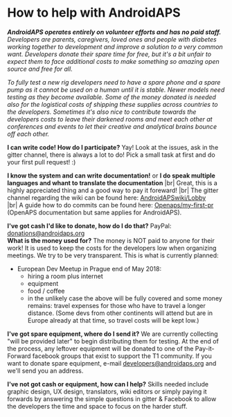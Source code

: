 # How to help with AndroidAPS

_**AndroidAPS operates entirely on volunteer efforts and has no paid staff.** Developers are parents, caregivers, loved ones and people with diabetes working together to development and improve a solution to a very common want.  Developers donate their spare time for free, but it's a bit unfair to expect them to face additional costs to make something so amazing open source and free for all._

_To fully test a new rig developers need to have a spare phone and a spare pump as it cannot be used on a human until it is stable.  Newer models need testing as they become available.  Some of the money donated is needed also for the logistical costs of shipping these supplies across countries to the developers.  Sometimes it's also nice to contribute towards the developers costs to leave their darkened rooms and meet each other at conferences and events to let their creative and analytical brains bounce off each other._

**I can write code! How do I participate?**  Yay! Look at the issues, ask in the gitter channel, there is always a lot to do! 
Pick a small task at first and do your first pull request! :)

**I know the system and can write documentation!** or **I do speak multiple languages and whant to translate the documentation** |br| 
Great, this is a highly appreciated thing and a good way to pay it foreward!
 |br| The gitter channel regarding the wiki can be found here: [AndroidAPSwiki/Lobby](https://gitter.im/AndroidAPSwiki/Lobby)  
 |br| A guide how to do commits can be found here: [Openaps/my-first-pr](https://openaps.readthedocs.io/en/latest/docs/Resources/my-first-pr.html#making-your-first-pr-pull-request) (OpenAPS documentation but same applies for AndroidAPS).

**I've got cash I'd like to donate, how do I do that?**  PayPal: donations@androidaps.org  
**What is the money used for?** The money is NOT paid to anyone for their work! It is used to keep the costs for the developers low when organizing meetings. We try to be very transparent. This is what is currently planned:
  * European Dev Meetup in Prague end of May 2018:
    * hiring a room plus internet
    * equipment
    * food / coffee
    * in the unlikely case the above will be fully covered and some money remains: travel expenses for those who have to travel a longer distance. (Some devs from other continents will attend but are in Europe already at that time, so travel costs will be kept low.)

**I've got spare equipment, where do I send it?** We are currently collecting "will be provided later" to begin distributing them for testing. At the end of the process, any leftover equipment will be donated to one of the Pay-it-Forward facebook groups that exist to support the T1 community. If you want to donate spare equipment, e-mail developers@androidaps.org and we'll send you an address.

**I've not got cash or equipment, how can I help?** Skills needed include graphic design, UX design, translators, wiki editors or simply paying it forwards by answering the simple questions in gitter & Facebook to allow the developers the time and space to focus on the harder stuff.
